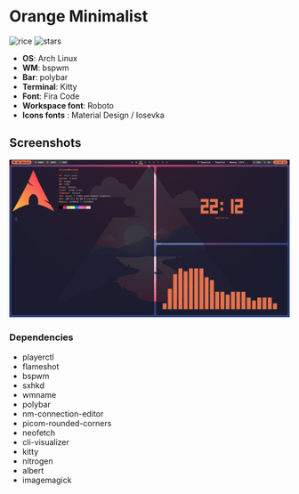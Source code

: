 # Orange Minimalist
![rice](https://img.shields.io/badge/TYPE-RICE-%23E4734E?style=for-the-badge&labelColor=1a1b26)
![stars](https://img.shields.io/github/stars/NoCymer/orange-minimalist?labelColor=1a1b26&color=E4734E&style=for-the-badge)
* **OS**: Arch Linux
* **WM**: bspwm
* **Bar**: polybar
* **Terminal**: Kitty
* **Font**: Fira Code
* **Workspace font**: Roboto
* **Icons fonts** : Material Design / Iosevka

## Screenshots

![Screenshot](/screenshots/desktop-1.png)

### Dependencies
* playerctl
* flameshot
* bspwm
* sxhkd
* wmname
* polybar
* nm-connection-editor
* picom-rounded-corners
* neofetch
* cli-visualizer
* kitty
* nitrogen
* albert
* imagemagick
